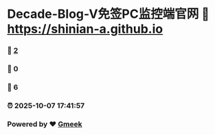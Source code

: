 # Decade-Blog-V免签PC监控端官网 :link: https://shinian-a.github.io 
### :page_facing_up: [2](https://shinian-a.github.io/tag.html) 
### :speech_balloon: 0 
### :hibiscus: 6 
### :alarm_clock: 2025-10-07 17:41:57 
### Powered by :heart: [Gmeek](https://github.com/Meekdai/Gmeek)
